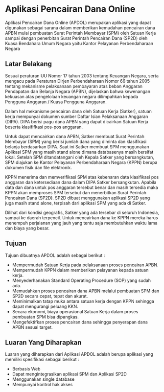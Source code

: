 # Aplikasi Pencairan Dana Online #

Aplikasi Pencairan Dana Online (APDOL) merupakan aplikasi yang dapat digunakan sebagai sarana dalam memberikan kemudahan pencairan dana APBN mulai pembuatan Surat Perintah Membayar (SPM) oleh Satuan Kerja sampai dengan penerbitan Surat Perintah Pencairan Dana (SP2D) oleh Kuasa Bendahara Umum Negara yaitu Kantor Pelayanan Perbendaharaan Negara

## Latar Belakang ##
Sesuai peraturan UU Nomor 17 tahun 2003 tentang Keuangan Negara, serta mengacu pada Peraturan Dirjen Perbendaharaan Nomor 66 tahun 2005 tentang mekanisme pelaksanaan pembayaran atas beban Anggaran Pendapatan dan Belanja Negara (APBN), dijelaskan bahwa kewenangan kekuasan atas pengelolaan keuangan negara dilimpahkan kepada Pengguna Anggaran / Kuasa Pengguna Anggaran.

Dalam hal mekanisme pencairan dana oleh Satuan Kerja (Satker), satuan kerja mempunyai dokumen sumber Daftar Isian Pelaksanaan Anggaran (DIPA). DIPA berisi pagu dana APBN yang dapat dicairkan Satuan Kerja beserta klasififkasi pos-pos anggaran.

Untuk dapat mencairkan dana APBN, Satker membuat Surat Perintah Membayar (SPM) yang berisi jumlah dana yang diminta dan klasifikasi belanja berdasarkan DIPA. Saat ini Satker membuat SPM menggunakan Aplikasi SPM yang masih stand alone dimana databasenya masih bersifat lokal. Setelah  SPM ditandatangani oleh Kepala Satker yang bersangkutan, SPM diajukan ke Kantor Pelayanan Perbendaharaan Negara (KPPN) berupa dokumen fisik dan file elektronik.

KPPN menerima dan memverifikasi SPM atas kebenaran data klasifikasi pos anggaran dan ketersediaan dana dalam DIPA Satker bersangkutan. Apabila data dan dana untuk pos anggaran tersebut benar dan masih tersedia maka KPPN akan memproses SPM tersebut dan menerbitkan Surat Perintah Pencairan Dana (SP2D). SP2D dibuat menggunakan aplikasi SP2D yang juga masih stand alone, terpisah dari aplikasi SPM yang ada di Satker.

Dilihat dari kondisi geografis, Satker yang ada tersebar di seluruh Indonesia, sampai ke daerah terpencil. Untuk mencairkan dana  ke KPPN mereka harus menempuh perjalanan yang jauh yang tentu saja membutuhkan waktu lama dan biaya yang besar.

## Tujuan ##
Tujuan dibuatnya APDOL adalah sebagai berikut :
  * Mempermudah Satuan Kerja pada pelaksanaan proses pencairan APBN.
  * Mempermudah KPPN dalam memberikan pelayanan kepada satuan kerja.
  * Menyederhanakan Standard Operating Procedure (SOP) yang sudah ada.
  * Memudahkan proses pencairan dana APBN melalui pembuatan SPM dan SP2D secara cepat, tepat dan akurat.
  * Meminimalkan tatap muka antara satuan kerja dengan KPPN sehingga dapat mengurangi peluang KKN.
  * Secara ekonomi, biaya operasional Satuan Kerja  dalam proses pembuatan SPM bisa dipangkas.
  * Mengefektifkan proses pencairan dana sehingga penyerapan dana APBN sesuai target.

## Luaran Yang Diharapkan ##
Luaran yang diharapkan dari Aplikasi APDOL adalah berupa aplikasi yang memiliki spesifikasi sebagai berikut :
  * Berbasis Web
  * Dapat mengintegrasikan aplikasi SPM dan Aplikasi SP2D
  * Menggunakan single database
  * Mempunyai kontrol hak akses
